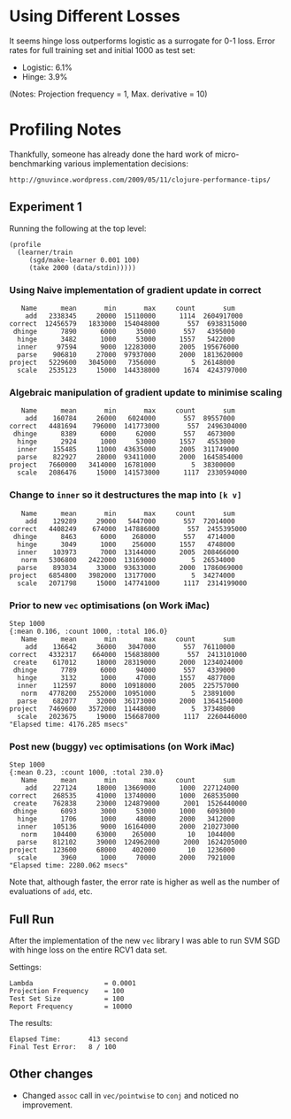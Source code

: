 Using Different Losses
======================

It seems hinge loss outperforms logistic as a surrogate for 0-1 loss.
Error rates for full training set and initial 1000 as test set:

* Logistic:	6.1%
* Hinge:  	3.9%

(Notes: Projection frequency = 1, Max. derivative = 10)

Profiling Notes
===============

Thankfully, someone has already done the hard work of micro-benchmarking various implementation decisions:

    http://gnuvince.wordpress.com/2009/05/11/clojure-performance-tips/

Experiment 1
------------

Running the following at the top level:

    (profile
      (learner/train 
         (sgd/make-learner 0.001 100) 
         (take 2000 (data/stdin)))))
   
### Using Naive implementation of gradient update in correct

	   Name      mean       min       max     count       sum
	    add   2338345     20000  15110000      1114  2604917000
	correct  12456579   1833000  154048000       557  6938315000
	 dhinge      7890      6000     35000       557   4395000
	  hinge      3482      1000     53000      1557   5422000
	  inner     97594      9000  12283000      2005  195676000
	  parse    906810     27000  97937000      2000  1813620000
	project   5229600   3045000   7356000         5  26148000
	  scale   2535123     15000  144338000      1674  4243797000

### Algebraic manipulation of gradient update to minimise scaling

	   Name      mean       min       max     count       sum
	    add    160784     26000   6024000       557  89557000
	correct   4481694    796000  141773000       557  2496304000
	 dhinge      8389      6000     62000       557   4673000
	  hinge      2924      1000     53000      1557   4553000
	  inner    155485     11000  43635000      2005  311749000
	  parse    822927     28000  93411000      2000  1645854000
	project   7660000   3414000  16781000         5  38300000
	  scale   2086476     15000  141573000      1117  2330594000

### Change to `inner` so it destructures the map into `[k v]` 

	   Name      mean       min       max     count       sum
	    add    129289     29000   5447000       557  72014000
	correct   4408249    674000  147886000       557  2455395000
	 dhinge      8463      6000    268000       557   4714000
	  hinge      3049      1000    256000      1557   4748000
	  inner    103973      7000  13144000      2005  208466000
	   norm   5306800   2422000  13169000         5  26534000
	  parse    893034     33000  93633000      2000  1786069000
	project   6854800   3982000  13177000         5  34274000
	  scale   2071798     15000  147741000      1117  2314199000

### Prior to new `vec` optimisations (on Work iMac)


    Step 1000
    {:mean 0.106, :count 1000, :total 106.0}
       Name      mean       min       max     count       sum
        add    136642     36000   3047000       557  76110000
    correct   4332317    664000  156838000       557  2413101000
     create    617012     18000  28319000      2000  1234024000
     dhinge      7789      6000     94000       557   4339000
      hinge      3132      1000     47000      1557   4877000
      inner    112597      8000  10918000      2005  225757000
       norm   4778200   2552000  10951000         5  23891000
      parse    682077     32000  36173000      2000  1364154000
    project   7469600   3572000  11448000         5  37348000
      scale   2023675     19000  156687000      1117  2260446000
    "Elapsed time: 4176.285 msecs"

### Post new (buggy) `vec` optimisations (on Work iMac)

    Step 1000
    {:mean 0.23, :count 1000, :total 230.0}
       Name      mean       min       max     count       sum
        add    227124     18000  13669000      1000  227124000
    correct    268535     41000  13740000      1000  268535000
     create    762838     23000  124879000      2001  1526440000
     dhinge      6093      3000     53000      1000   6093000
      hinge      1706      1000     48000      2000   3412000
      inner    105136      9000  16164000      2000  210273000
       norm    104400     63000    265000        10   1044000
      parse    812102     39000  124962000      2000  1624205000
    project    123600     68000    402000        10   1236000
      scale      3960      1000     70000      2000   7921000
    "Elapsed time: 2280.062 msecs"

Note that, although faster, the error rate is higher as well as the number of evaluations of `add`, etc.

Full Run
--------
After the implementation of the new `vec` library I was able to run SVM SGD with hinge loss on the entire RCV1 data set. 

Settings:

    Lambda                  = 0.0001
    Projection Frequency    = 100
    Test Set Size           = 100
    Report Frequency        = 10000
    
The results:
    
    Elapsed Time:       413 second
    Final Test Error:   8 / 100 

Other changes
-------------
* Changed `assoc` call in `vec/pointwise` to `conj` and noticed no improvement.